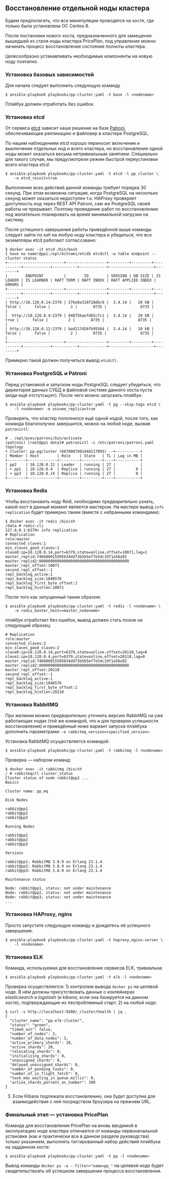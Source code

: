 ## Восстановление отдельной ноды кластера

Будем предполагать, что все манипуляции проводятся на хосте, где только была
установлена ОС Centos 8.

После постановки нового хоста, предназначенного для замещения вышедшей из
строя ноды кластера PricePlan, под управление можно начинать процесс
восстановления состояния полноты кластера.

Целесообразно устанавливать необходимые компоненты на новую ноду поэтапно.

### Установка базовых зависимостей

Для начала следует выполнить следующую команду

```
$ ansible-playbook playbooks/pp-cluster.yaml -t base -l <nodename>
```

Плэйбук должен отработать без ошибок.

### Установка etcd

От сервиса [etcd](https://etcd.io/) зависит наше решение на базе
[Patroni](https://patroni.readthedocs.io/), обеспечивающее репликацию и
файловер в кластере PostgreSQL.

По нашим наблюдениям *etcd* хорошо переносит включение и выключение отдельных
нод и всего кластера, но восстановление одной ноды может оказаться весьма
нетривиальным занятием. Специально для такого случая, мы предусмотрели
режим быстрой переустановки всего кластера *etcd*:

```
$ ansible-playbook playbooks/pp-cluster.yaml -t etcd -l pp_cluster \
	-e etcd_reinit=true
```

Выполнение всех действий данной команды требует порядка 30 секунд. При этом
возможна ситуация, когда PostgreSQL на несколько секунд может оказаться
недоступен т.к. HAProxy проверяет доступность нод через REST API Patroni, сам
же PostgreSQL своей работы не прерывает. Поэтому проведение работ по
восстановлению нод желательно планировать на время минимальной нагрузки на
систему.

После успешного завершения работы приведённой выше команды следует зайти по
*ssh* на любую ноду кластера и убедиться, что все экземпляры etcd работают
соглассовано:

```
$ docker exec -it etcd /bin/bash
I have no name!@pp1:/opt/bitnami/etcd$ etcdctl -w table endpoint --cluster status
+-------------------------+------------------+---------+---------+-----------+------------+-----------+------------+--------------------+--------+
|        ENDPOINT         |        ID        | VERSION | DB SIZE | IS LEADER | IS LEARNER | RAFT TERM | RAFT INDEX | RAFT APPLIED INDEX | ERRORS |
+-------------------------+------------------+---------+---------+-----------+------------+-----------+------------+--------------------+--------+
| http://10.128.0.14:2379 | 276a9a318f28dbc9 |  3.4.14 |   20 kB |     false |      false |         2 |       8735 |               8735 |        |
|  http://10.128.0.4:2379 | 84875baefd65cfc1 |  3.4.14 |   20 kB |      true |      false |         2 |       8735 |               8735 |        |
| http://10.128.0.12:2379 | bad217d26fb95564 |  3.4.14 |   20 kB |     false |      false |         2 |       8735 |               8735 |        |
+-------------------------+------------------+---------+---------+-----------+------------+-----------+------------+--------------------+--------+
```

Примерно такой должен получиться вывод `etcdctl`.

### Установка PostgreSQL и Patroni

Перед установкой и запуском ноды PostgreSQL следует убедиться, что директория
данных СУБД в файловой системе данного хоста пуста (илди ещё отстутсыует).
После чего можно запускать плэйбук:

```
$ ansible-playbook playbooks/pp-cluster.yaml -t pg --skip-tags etcd \
	-l <nodename> -e assume_replica=true
```

Проверить, что кластер пополнился ещё одной нодой, после того, как команда
благополучно завершится, можно на любой ноде, вызвав `patronictl`:

```
# . /opt/pves/patroni/bin/activate
(patroni) [root@pp1 data]# patronictl -c /etc/patroni/patroni.yaml topology
+ Cluster: pp-pgcluster (6876007901448217093) --+-----------+
| Member | Host        | Role    | State   | TL | Lag in MB |
+--------+-------------+---------+---------+----+-----------+
| pp2    | 10.128.0.12 | Leader  | running | 27 |           |
| + pp1  | 10.128.0.4  | Replica | running | 27 |         0 |
| + pp3  | 10.128.0.14 | Replica | running | 27 |         0 |
+--------+-------------+---------+---------+----+-----------+
```

### Установка Redis

Чтобы восстановить ноду Redi, необходимо предварительно узнать, какой хост
в данный момент является мастером. На мастере вывод `info replication`
будет примерно таким (вместе с набранными командами):

```
$ docker exec -it redis /bin/sh
/data # redis-cli
127.0.0.1:6379> info replication
# Replication
role:master
connected_slaves:1
min_slaves_good_slaves:1
slave0:ip=10.128.0.14,port=6379,state=online,offset=10071,lag=1
master_replid:746686015505634dd73b5b5ef7e54c19f1a56a92
master_replid2:0000000000000000000000000000000000000000
master_repl_offset:10071
second_repl_offset:-1
repl_backlog_active:1
repl_backlog_size:1048576
repl_backlog_first_byte_offset:1
repl_backlog_histlen:10071
```

После того как запущенный таким образом:

```
$ ansible-playbook playbooks/pp-cluster.yaml -t redis -l <nodename> \
	-e redis_master_host=<master_nodename>

```

плэйбук отработает без ошибок, вывод должен стать похож на следующий образец:

```
# Replication
role:master
connected_slaves:2
min_slaves_good_slaves:2
slave0:ip=10.128.0.14,port=6379,state=online,offset=20110,lag=0
slave1:ip=10.128.0.4,port=6379,state=online,offset=20110,lag=0
master_replid:746686015505634dd73b5b5ef7e54c19f1a56a92
master_replid2:0000000000000000000000000000000000000000
master_repl_offset:20110
second_repl_offset:-1
repl_backlog_active:1
repl_backlog_size:1048576
repl_backlog_first_byte_offset:1
repl_backlog_histlen:20110
```

### Установка RabbitMQ

При желании можно предварительно уточнить версию RabbitMQ на уже работающих
нодах (той же командой, что и для проверки успешности восстановления) и
приведённый ниже вариант запуска плэйбука дополнить параметрами:
`-e rabbitmq_version=<specified_version>`.

Установка RabbitMQ осуществляется командой:

```
$ ansible-playbook playbooks/pp-cluster.yaml -t rabbitmq -l <nodename>
```

Проверка — набором команд:

```
$ docker exec -it rabbitmq /bin/sh
/ # rabbitmqctl cluster_status
Cluster status of node rabbit@pp2 ...
Basics

Cluster name: pp_mq

Disk Nodes

rabbit@pp1
rabbit@pp2
rabbit@pp3

Running Nodes

rabbit@pp1
rabbit@pp2
rabbit@pp3

Versions

rabbit@pp1: RabbitMQ 3.8.9 on Erlang 23.1.4
rabbit@pp2: RabbitMQ 3.8.9 on Erlang 23.1.4
rabbit@pp3: RabbitMQ 3.8.9 on Erlang 23.1.4

Maintenance status

Node: rabbit@pp1, status: not under maintenance
Node: rabbit@pp2, status: not under maintenance
Node: rabbit@pp3, status: not under maintenance
...
```

### Установка HAProxy, nginx

Просто запустите следующую команду и дождитесь её успешного завершения:

```
$ ansible-playbook playbooks/pp-cluster.yaml -t haproxy,nginx-server \
	-l <nodename>
```

### Установка ELK

Команда, используемая для восстановление сервисов ELK, тривиальна:

```
$ ansible-playbook playbooks/pp-cluster.yaml -t elk -l <nodename>
```

Проверка осуществляется: 1) контролем вывода `docker ps` на целевой ноде.
В нём должны присутствовать данные о контейнерах *elasticsearch* и
*logstash* (и *kibana*, если она базируется на данном хосте), подтверждающие
их песпроблемный старт. 2) на любой ноде:

```
$ curl -s http://localhost:9200/_cluster/health | jq .
{
  "cluster_name": "pp-elk-cluster",
  "status": "green",
  "timed_out": false,
  "number_of_nodes": 3,
  "number_of_data_nodes": 3,
  "active_primary_shards": 10,
  "active_shards": 20,
  "relocating_shards": 0,
  "initializing_shards": 0,
  "unassigned_shards": 0,
  "delayed_unassigned_shards": 0,
  "number_of_pending_tasks": 0,
  "number_of_in_flight_fetch": 0,
  "task_max_waiting_in_queue_millis": 0,
  "active_shards_percent_as_number": 100
}
```

3) Если Kibana подлежала восстановлению, она будет доступна для взаимодействия
с ней посредством броузера на прежнем URL.

### Финальный этап — установка PricePlan

Команда для восстановления PricePlan на вновь вводимой в эксплуатацию ноде
кластера отличается от команды первоначальной установке (как и практически
все в данном разделе руководства) только указанием, выполнять тэггированный
набор действий плэйбука на задданном хосте:

```
$ ansible-playbook playbooks/pp-cluster.yaml -t pp -l <nodename>
```

Вывод команды `docker ps -a --filter="name=pp_"` на целевой ноде будет
свидетельствоать об успешном завершении процесса восстановления.
